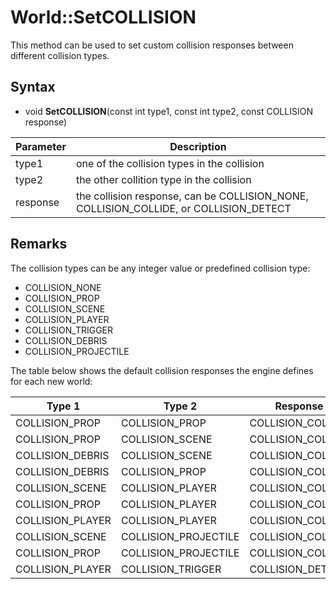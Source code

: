 # World::SetCOLLISION

This method can be used to set custom collision responses between different collision types.

## Syntax

- void **SetCOLLISION**(const int type1, const int type2, const COLLISION response)

| Parameter | Description |
|---|---|
| type1 | one of the collision types in the collision |
| type2 | the other collition type in the collision |
| response | the collision response, can be COLLISION_NONE, COLLISION_COLLIDE, or COLLISION_DETECT |

## Remarks

The collision types can be any integer value or predefined collision type:
- COLLISION_NONE
- COLLISION_PROP
- COLLISION_SCENE
- COLLISION_PLAYER
- COLLISION_TRIGGER
- COLLISION_DEBRIS
- COLLISION_PROJECTILE

The table below shows the default collision responses the engine defines for each new world:

| Type 1 | Type 2 | Response |
|---|---|---|
| COLLISION_PROP | COLLISION_PROP | COLLISION_COLLIDE |
| COLLISION_PROP | COLLISION_SCENE | COLLISION_COLLIDE |
| COLLISION_DEBRIS | COLLISION_SCENE | COLLISION_COLLIDE |
| COLLISION_DEBRIS | COLLISION_PROP | COLLISION_COLLIDE |
| COLLISION_SCENE | COLLISION_PLAYER | COLLISION_COLLIDE |
| COLLISION_PROP | COLLISION_PLAYER | COLLISION_COLLIDE |
| COLLISION_PLAYER | COLLISION_PLAYER | COLLISION_COLLIDE |
| COLLISION_SCENE | COLLISION_PROJECTILE | COLLISION_COLLIDE |
| COLLISION_PROP | COLLISION_PROJECTILE | COLLISION_COLLIDE |
| COLLISION_PLAYER | COLLISION_TRIGGER | COLLISION_DETECT |
